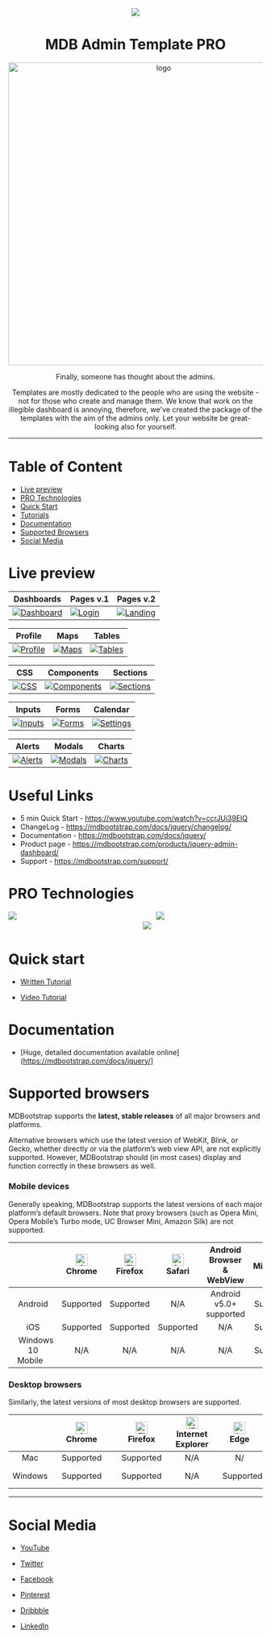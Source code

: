 <p align="center">
  <a href="https://mdbootstrap.com/products/jquery-admin-dashboard/">
    <img src="https://mdbootstrap.com/img/Marketing/general/logo/medium/mdb-r.png">
  </a>
</p>

<h1 align="center">MDB Admin Template PRO</h1>


<p align="center">
  <a href="https://mdbootstrap.com/products/jquery-admin-dashboard/" target="_blank">
    <img width="600" src="https://mdbootstrap.com/img/Marketing/products/jquery/templates/admin.jpg" alt="logo">
  </a>
</p>

<p align="center">
Finally, someone has thought about the admins. 
</p>
<p align="center">
Templates are mostly dedicated to the people who are using the website - not for those who create and manage them. 
We know that work on the illegible dashboard is annoying, therefore, we've created the package of the templates with the aim of the admins only. Let your website be great-looking also for yourself.
</p>

________

# Table of Content

* [Live preview](#live-preview)
* [PRO Technologies](#pro-technologies)
* [Quick Start](#quick-start)
* [Tutorials](#tutorials)
* [Documentation](#documentation)
* [Supported Browsers](#supported-browsers)
* [Social Media](#social-media)


# Live preview

| Dashboards | Pages v.1 | Pages v.2 |
| --- | --- | --- |
|[![Dashboard](https://mdbootstrap.com/img/screens/admin/dashboard.jpg)](https://mdbootstrap.com/previews/templates/admin-dashboard/html/profile/basic-1.html) | [![Login](https://mdbootstrap.com/img/screens/admin/pages.jpg)](https://mdbootstrap.com/previews/templates/admin-dashboard/html/maps/google.html)  | [![Landing](https://mdbootstrap.com/img/screens/admin/customers.jpg)](https://mdbootstrap.com/previews/templates/admin-dashboard/html/tables/extended.html)|

| Profile | Maps | Tables |
| --- | --- | --- |
|[![Profile](https://mdbootstrap.com/img/screens/admin/profile.jpg)](https://mdbootstrap.com/previews/templates/admin-dashboard/html/profile/basic-1.html) | [![Maps](https://mdbootstrap.com/img/screens/admin/maps.jpg)](https://mdbootstrap.com/previews/templates/admin-dashboard/html/maps/google.html)  | [![Tables](https://mdbootstrap.com/img/screens/admin/tables.jpg)](https://mdbootstrap.com/previews/templates/admin-dashboard/html/tables/extended.html)|

| CSS | Components | Sections |
| --- | --- | --- |
|[![CSS](https://mdbootstrap.com/img/screens/admin/css.jpg)](https://mdbootstrap.com/previews/templates/admin-dashboard/html/css/animations.html) | [![Components](https://mdbootstrap.com/img/screens/admin/components.jpg)](https://mdbootstrap.com/previews/templates/admin-dashboard/html/components/cards.html)  | [![Sections](https://mdbootstrap.com/img/screens/admin/sections.jpg)](https://mdbootstrap.com/previews/templates/admin-dashboard/html/sections/sections.html)|

| Inputs | Forms | Calendar |
| --- | --- | --- |
|[![Inputs](https://mdbootstrap.com/img/screens/admin/inputs.jpg)](https://mdbootstrap.com/previews/templates/admin-dashboard/html/forms/basic.html) | [![Forms](https://mdbootstrap.com/img/screens/admin/forms.jpg)](https://mdbootstrap.com/previews/templates/admin-dashboard/html/forms/extended.html)  | [![Settings](https://mdbootstrap.com/img/screens/admin/calendar.jpg)](https://mdbootstrap.com/previews/templates/admin-dashboard/html/calendar/calendar.html)|

| Alerts | Modals | Charts |
| --- | --- | --- |
|[![Alerts](https://mdbootstrap.com/img/screens/admin/alerts.jpg)](https://mdbootstrap.com/previews/templates/admin-dashboard/html/alerts/alerts.html) | [![Modals](https://mdbootstrap.com/img/screens/admin/modals.jpg)](https://mdbootstrap.com/previews/templates/admin-dashboard/html/modals/modals.html)  | [![Charts](https://mdbootstrap.com/img/screens/admin/charts.jpg)](https://mdbootstrap.com/previews/templates/admin-dashboard/html/charts/charts.html)|

# Useful Links

* 5 min Quick Start - https://www.youtube.com/watch?v=ccrJUi39ElQ
* ChangeLog - https://mdbootstrap.com/docs/jquery/changelog/
* Documentation - https://mdbootstrap.com/docs/jquery/
* Product page - https://mdbootstrap.com/products/jquery-admin-dashboard/
* Support - https://mdbootstrap.com/support/


# PRO Technologies

[<img src="https://mdbootstrap.com/img/Marketing/general/logo/small/angular.png"/>](https://mdbootstrap.com/products/angualr-admin-dashboard/)⠀⠀⠀⠀⠀⠀⠀⠀⠀⠀⠀⠀⠀⠀⠀⠀⠀⠀⠀⠀⠀⠀⠀⠀⠀⠀⠀[<img src="https://mdbootstrap.com/img/Marketing/general/logo/small/vue.png"/>](https://mdbootstrap.com/products/vue-admin-dashboard/)⠀⠀⠀⠀⠀⠀⠀⠀⠀⠀⠀⠀⠀⠀⠀⠀⠀⠀⠀⠀⠀⠀⠀⠀⠀⠀[<img src="https://mdbootstrap.com/img/Marketing/general/logo/small/react.png"/>](https://mdbootstrap.com/products/react-admin-dashboard/)


# Quick start

 - [Written Tutorial](https://mdbootstrap.com/education/bootstrap/admin-dashboard-introduction/)

 - [Video Tutorial](https://www.youtube.com/watch?v=cXTThxoywNQ&t)


# Documentation

 - [Huge, detailed documentation available online](https://mdbootstrap.com/docs/jquery/]

# Supported browsers

MDBootstrap supports the **latest, stable releases** of all major browsers and platforms.

Alternative browsers which use the latest version of WebKit, Blink, or Gecko, whether directly or via the platform’s web view API, are not explicitly supported. However, MDBootstrap should (in most cases) display and function correctly in these browsers as well.

### Mobile devices

Generally speaking, MDBootstrap supports the latest versions of each major platform’s default browsers. Note that proxy browsers (such as Opera Mini, Opera Mobile’s Turbo mode, UC Browser Mini, Amazon Silk) are not supported.

|  | [<img src="https://raw.githubusercontent.com/alrra/browser-logos/master/src/chrome/chrome_48x48.png" alt="Chrome" width="24px" height="24px" />](http://godban.github.io/browsers-support-badges/)</br>Chrome  | [<img src="https://raw.githubusercontent.com/alrra/browser-logos/master/src/firefox/firefox_48x48.png" alt="Firefox" width="24px" height="24px" />](http://godban.github.io/browsers-support-badges/)</br>Firefox  |  [<img src="https://raw.githubusercontent.com/alrra/browser-logos/master/src/safari/safari_48x48.png" alt="Safari" width="24px" height="24px" />](http://godban.github.io/browsers-support-badges/)</br>Safari   | Android Browser & WebView  |                  [<img src="https://raw.githubusercontent.com/alrra/browser-logos/master/src/edge/edge_48x48.png" alt="IE / Edge" width="24px" height="24px" />](http://godban.github.io/browsers-support-badges/)</br> Miscrosoft Edge                      |
|:--------------------:|:---------------------------:|:----------------------------:|:----------------------------:|:----------------------------:|:-------------------------------------------------------------------------:|
| Android | Supported | Supported | N/A | Android v5.0+ supported | Supported |
| iOS | Supported | Supported | Supported | N/A | Supported |
|⠀Windows 10 Mobile⠀ | N/A | N/A | N/A | N/A | Supported |

### Desktop browsers

Similarly, the latest versions of most desktop browsers are supported.

|  | [<img src="https://raw.githubusercontent.com/alrra/browser-logos/master/src/chrome/chrome_48x48.png" alt="Chrome" width="24px" height="24px" />](http://godban.github.io/browsers-support-badges/)</br>Chrome  |  [<img src="https://raw.githubusercontent.com/alrra/browser-logos/master/src/firefox/firefox_48x48.png" alt="Firefox" width="24px" height="24px" />](http://godban.github.io/browsers-support-badges/)</br>Firefox  | [<img src="https://raw.githubusercontent.com/alrra/browser-logos/master/src/edge/edge_48x48.png" alt="IE / Edge" width="24px" height="24px" />](http://godban.github.io/browsers-support-badges/)</br> Internet Explorer  |  [<img src="https://raw.githubusercontent.com/alrra/browser-logos/master/src/edge/edge_48x48.png" alt="Internet Explorer / Edge" width="24px" height="24px" />](http://godban.github.io/browsers-support-badges/)</br> Edge  | [<img src="https://raw.githubusercontent.com/alrra/browser-logos/master/src/opera/opera_48x48.png" alt="Opera" width="24px" height="24px" />](http://godban.github.io/browsers-support-badges/)</br>Opera                  |       [<img src="https://raw.githubusercontent.com/alrra/browser-logos/master/src/safari/safari_48x48.png" alt="Safari" width="24px" height="24px" />](http://godban.github.io/browsers-support-badges/)</br>Safari       |
|:--------------------:|:-----------------------------:|:------------------------------:|:------------------------------:|:----------------------------:|:-------------------------------------------------------------------------:|:------------------------------:|
|⠀Mac⠀|⠀Supported⠀|⠀Supported⠀|⠀N/A⠀|⠀N/⠀|⠀Supported⠀|⠀Supported⠀|
|Windows|⠀Supported⠀|⠀Supported⠀|⠀N/A⠀|⠀Supported|⠀Supported⠀|Not supported⠀|

_______


# Social Media

 - [YouTube](https://www.youtube.com/channel/UC5CF7mLQZhvx8O5GODZAhdA)

 - [Twitter](https://twitter.com/MDBootstrap)

 - [Facebook](https://www.facebook.com/mdbootstrap) 

 - [Pinterest](https://pl.pinterest.com/mdbootstrap)

 - [Dribbble](https://dribbble.com/mdbootstrap)

 - [LinkedIn](https://www.linkedin.com/company/material-design-for-bootstrap)
